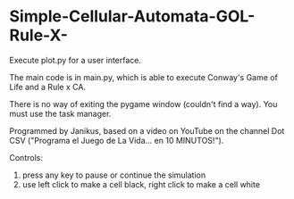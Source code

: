 # Simple-Cellular-Automata-GOL-Rule-X-

Execute plot.py for a user interface.

The main code is in main.py, which is able to execute Conway's Game of Life and a Rule x CA.

There is no way of exiting the pygame window (couldn't find a way). You must use the task manager.

Programmed by Janikus,
based on a video on YouTube on the channel Dot CSV ("Programa el Juego de La Vida... en 10 MINUTOS!").

Controls: 
1. press any key to pause or continue the simulation
2. use left click to make a cell black, right click to make a cell white
